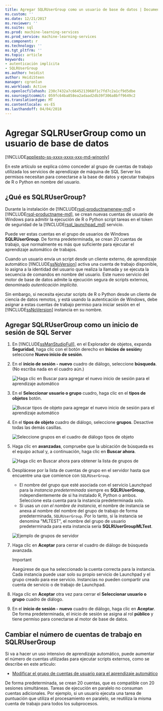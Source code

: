 ```yaml
---
title: Agregar SQLRUserGroup como un usuario de base de datos | Documentos de Microsoft
ms.custom: ''
ms.date: 12/21/2017
ms.reviewer: ''
ms.suite: sql
ms.prod: machine-learning-services
ms.prod_service: machine-learning-services
ms.component: r
ms.technology: ''
ms.tgt_pltfrm: ''
ms.topic: article
keywords:
- autenticación implícita
- SQLRUserGroup
ms.author: heidist
author: HeidiSteen
manager: cgronlun
ms.workload: Active
ms.openlocfilehash: 230c7432a7c6645213968f1c7fd7c2a1cf9d5dbe
ms.sourcegitcommit: 059fc64ba858ea2adaad2db39f306a8bff9649c2
ms.translationtype: MT
ms.contentlocale: es-ES
ms.lasthandoff: 04/04/2018
---
```

# <a name="add-sqlrusergroup-as-a-database-user"></a>Agregar SQLRUserGroup como un usuario de base de datos
[!INCLUDE[appliesto-ss-xxxx-xxxx-xxx-md-winonly](../../includes/appliesto-ss-xxxx-xxxx-xxx-md-winonly.md)]

En este artículo se explica cómo conceder al grupo de cuentas de trabajo utilizada los servicios de aprendizaje de máquina de SQL Server los permisos necesitan para conectarse a la base de datos y ejecutar trabajos de R o Python en nombre del usuario.

## <a name="what-is-sqlrusergroup"></a>¿Qué es SQLRUserGroup?

Durante la instalación de [!INCLUDE[rsql-productnamenew-md](../../includes/rsql-productnamenew-md.md)] o [!INCLUDE[rsql-productname-md](../../includes/rsql-productname-md.md)], se crean nuevas cuentas de usuario de Windows para admitir la ejecución de R o Python script tareas en el token de seguridad de la [!INCLUDE[rsql_launchpad_md](../../includes/rsql-launchpad-md.md)] servicio.

Puede ver estas cuentas en el grupo de usuarios de Windows **SQLRUserGroup**. De forma predeterminada, se crean 20 cuentas de trabajo, que normalmente es más que suficiente para ejecutar el aprendizaje automático de trabajos.

Cuando un usuario envía un script desde un cliente externo, de aprendizaje automático [!INCLUDE[ssNoVersion](../../includes/ssnoversion-md.md)] activa una cuenta de trabajo disponible, lo asigna a la identidad del usuario que realiza la llamada y se ejecuta la secuencia de comandos en nombre del usuario. Este nuevo servicio del motor de base de datos admite la ejecución segura de scripts externos, denominado *autenticación implícita*.

Sin embargo, si necesita ejecutar scripts de R o Python desde un cliente de ciencia de datos remotos, y está usando la autenticación de Windows, debe asignar a estas cuentas de trabajo permiso para iniciar sesión en el [!INCLUDE[ssNoVersion](../../includes/ssnoversion-md.md)] instancia en su nombre.

## <a name="add-sqlrusergroup-as-a-sql-server-login"></a>Agregar SQLRUserGroup como un inicio de sesión de SQL Server

1. En [!INCLUDE[ssManStudioFull](../../includes/ssmanstudiofull-md.md)], en el Explorador de objetos, expanda **Seguridad**, haga clic con el botón derecho en **Inicios de sesión**y seleccione **Nuevo inicio de sesión**.

2. En el **inicio de sesión - nuevo** cuadro de diálogo, seleccione **búsqueda**. (No escriba nada en el cuadro aún.)
    
     ![Haga clic en Buscar para agregar el nuevo inicio de sesión para el aprendizaje automático](media/implied-auth-login1.png "haga clic en Buscar para agregar el nuevo inicio de sesión para el aprendizaje automático")

3. En el **Seleccionar usuario o grupo** cuadro, haga clic en el **tipos de objetos** botón.

     ![Buscar tipos de objeto para agregar el nuevo inicio de sesión para el aprendizaje automático](media/implied-auth-login2.png "buscar tipos de objeto para agregar el nuevo inicio de sesión para el aprendizaje automático")

4. En el **tipos de objeto** cuadro de diálogo, seleccione **grupos**. Desactive todas las demás casillas.

     ![Seleccione grupos en el cuadro de diálogo tipos de objeto](media/implied-auth-login3.png "seleccionar grupos en el cuadro de diálogo tipos de objeto")

4. Haga clic en **avanzadas**, compruebe que la ubicación de búsqueda es el equipo actual y, a continuación, haga clic en **Buscar ahora**.

     ![Haga clic en Buscar ahora para obtener la lista de grupos de](media/implied-auth-login4.png "haga clic en Buscar ahora para obtener la lista de grupos")

5. Desplácese por la lista de cuentas de grupo en el servidor hasta que encuentre una que comience con `SQLRUserGroup`.
    
    + El nombre del grupo que esté asociada con el servicio Launchpad para la _instancia predeterminada_ siempre es **SQLRUserGroup**, independientemente de si ha instalado R, Python o ambos. Seleccione esta cuenta para la instancia predeterminada solo.
    + Si usas un _con el nombre de instancia_, el nombre de instancia se anexa al nombre del nombre del grupo de trabajo de forma predeterminada, `SQLRUserGroup`. Por lo tanto, si la instancia se denomina "MLTEST", el nombre del grupo de usuario predeterminada para esta instancia sería **SQLRUserGroupMLTest**.
 
     ![Ejemplo de grupos de servidor](media/implied-auth-login5.png "ejemplo de grupos de servidor")
   
5. Haga clic en **Aceptar** para cerrar el cuadro de diálogo de búsqueda avanzada.

    > [!IMPORTANT]
    > Asegúrese de que ha seleccionado la cuenta correcta para la instancia. Cada instancia puede usar solo su propio servicio de Launchpad y el grupo creado para ese servicio. Instancias no pueden compartir una cuenta de servicio o de trabajo de Launchpad.

6. Haga clic en **Aceptar** otra vez para cerrar el **Seleccionar usuario o grupo** cuadro de diálogo.

7. En el **inicio de sesión - nuevo** cuadro de diálogo, haga clic en **Aceptar**. De forma predeterminada, el inicio de sesión se asigna al rol **público** y tiene permiso para conectarse al motor de base de datos.

## <a name="change-the-number-of-worker-accounts-in-sqlrusergroup"></a>Cambiar el número de cuentas de trabajo en SQLRUserGroup

Si va a hacer un uso intensivo de aprendizaje automático, puede aumentar el número de cuentas utilizadas para ejecutar scripts externos, como se describe en este artículo: 

+ [Modificar el grupo de cuentas de usuario para el aprendizaje automático](modify-the-user-account-pool-for-sql-server-r-services.md)

De forma predeterminada, se crean 20 cuentas, que es compatible con 20 sesiones simultáneas. Tareas de ejecución en paralelo no consuman cuentas adicionales. Por ejemplo, si un usuario ejecuta una tarea de puntuación que utiliza el procesamiento en paralelo, se reutiliza la misma cuenta de trabajo para todos los subprocesos.

